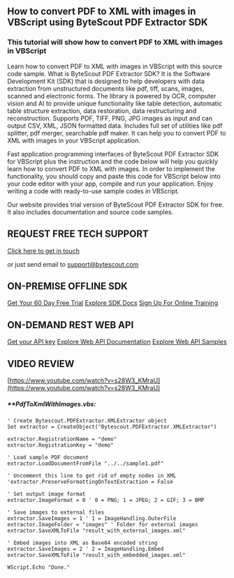 ## How to convert PDF to XML with images in VBScript using ByteScout PDF Extractor SDK

### This tutorial will show how to convert PDF to XML with images in VBScript

Learn how to convert PDF to XML with images in VBScript with this source code sample. What is ByteScout PDF Extractor SDK? It is the Software Development Kit (SDK) that is designed to help developers with data extraction from unstructured documents like pdf, tiff, scans, images, scanned and electronic forms. The library is powered by OCR, computer vision and AI to provide unique functionality like table detection, automatic table structure extraction, data restoration, data restructuring and reconstruction. Supports PDF, TIFF, PNG, JPG images as input and can output CSV, XML, JSON formatted data. Includes full set of utilities like pdf splitter, pdf merger, searchable pdf maker. It can help you to convert PDF to XML with images in your VBScript application.

Fast application programming interfaces of ByteScout PDF Extractor SDK for VBScript plus the instruction and the code below will help you quickly learn how to convert PDF to XML with images. In order to implement the functionality, you should copy and paste this code for VBScript below into your code editor with your app, compile and run your application. Enjoy writing a code with ready-to-use sample codes in VBScript.

Our website provides trial version of ByteScout PDF Extractor SDK for free. It also includes documentation and source code samples.

## REQUEST FREE TECH SUPPORT

[Click here to get in touch](https://bytescout.zendesk.com/hc/en-us/requests/new?subject=ByteScout%20PDF%20Extractor%20SDK%20Question)

or just send email to [support@bytescout.com](mailto:support@bytescout.com?subject=ByteScout%20PDF%20Extractor%20SDK%20Question) 

## ON-PREMISE OFFLINE SDK 

[Get Your 60 Day Free Trial](https://bytescout.com/download/web-installer?utm_source=github-readme)
[Explore SDK Docs](https://bytescout.com/documentation/index.html?utm_source=github-readme)
[Sign Up For Online Training](https://academy.bytescout.com/)


## ON-DEMAND REST WEB API

[Get your API key](https://pdf.co/documentation/api?utm_source=github-readme)
[Explore Web API Documentation](https://pdf.co/documentation/api?utm_source=github-readme)
[Explore Web API Samples](https://github.com/bytescout/ByteScout-SDK-SourceCode/tree/master/PDF.co%20Web%20API)

## VIDEO REVIEW

[https://www.youtube.com/watch?v=s28W3_KMraU](https://www.youtube.com/watch?v=s28W3_KMraU)




<!-- code block begin -->

##### ****PdfToXmlWithImages.vbs:**
    
```
' Create Bytescout.PDFExtractor.XMLExtractor object
Set extractor = CreateObject("Bytescout.PDFExtractor.XMLExtractor")

extractor.RegistrationName = "demo"
extractor.RegistrationKey = "demo"

' Load sample PDF document
extractor.LoadDocumentFromFile "../../sample1.pdf"

' Uncomment this line to get rid of empty nodes in XML
'extractor.PreserveFormattingOnTextExtraction = False

' Set output image format
extractor.ImageFormat = 0 ' 0 = PNG; 1 = JPEG; 2 = GIF; 3 = BMP

' Save images to external files
extractor.SaveImages = 1 ' 1 = ImageHandling.OuterFile
extractor.ImageFolder = "images" ' Folder for external images
extractor.SaveXMLToFile "result_with_external_images.xml"

' Embed images into XML as Base64 encoded string
extractor.SaveImages = 2 ' 2 = ImageHandling.Embed
extractor.SaveXMLToFile "result_with_embedded_images.xml"

WScript.Echo "Done."

```

<!-- code block end -->